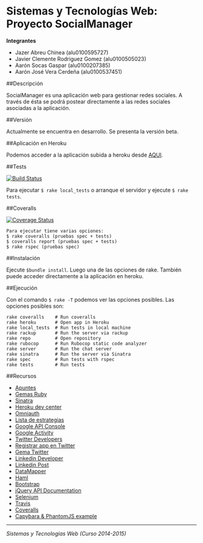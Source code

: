 # Sistemas y Tecnologías Web: Proyecto SocialManager

**Integrantes**
  - Jazer Abreu Chinea (alu0100595727)
  - Javier Clemente Rodriguez Gomez (alu0100505023)
  - Aarón Socas Gaspar (alu0100207385)
  - Aarón José Vera Cerdeña (alu0100537451)


##Descripción

SocialManager es una aplicación web para gestionar redes sociales. A través de ésta se podrá postear 
directamente a las redes sociales asociadas a la aplicación.

##Versión

Actualmente se encuentra en desarrollo. Se presenta la versión beta.


##Aplicación en Heroku

Podemos acceder a la aplicación subida a heroku desde [AQUI](http://socialmanager.herokuapp.com/).


##Tests

[![Build Status](https://travis-ci.org/alu0100207385/SocialManager.svg)](https://travis-ci.org/alu0100207385/SocialManager)

Para ejecutar `$ rake local_tests` o arranque el servidor y ejecute `$ rake tests`.


##Coveralls

[![Coverage Status](https://coveralls.io/repos/alu0100207385/SocialManager/badge.png?branch=testing)](https://coveralls.io/r/alu0100207385/SocialManager?branch=testing)
```
Para ejecutar tiene varias opciones:
$ rake coveralls (pruebas spec + tests)
$ coveralls report (pruebas spec + tests)
$ rake rspec (pruebas spec)
```

##Instalación

Ejecute `$bundle install`. Luego una de las opciones de rake. También puede acceder directamente a la aplicación en heroku.


##Ejecución

Con el comando `$ rake -T` podemos ver las opciones posibles.
Las opciones posibles son:

```
rake coveralls    # Run coveralls
rake heroku       # Open app in Heroku
rake local_tests  # Run tests in local machine
rake rackup       # Run the server via rackup
rake repo         # Open repository
rake rubocop      # Run Rubocop static code analyzer
rake server       # Run the chat server
rake sinatra      # Run the server via Sinatra
rake spec         # Run tests with rspec
rake tests        # Run tests

```

##Recursos

* [Apuntes](http://nereida.deioc.ull.es/~lpp/perlexamples/)
* [Gemas Ruby](https://rubygems.org/)
* [Sinatra](http://www.rubydoc.info/gems/sinatra)
* [Heroku dev center](https://devcenter.heroku.com/)
* [Omniauth](http://intridea.github.io/omniauth/)
* [Lista de estrategias](https://github.com/intridea/omniauth/wiki/List-of-Strategies)
* [Google API Console](https://code.google.com/apis/console)
* [Google Activity](https://developers.google.com/+/api/moment-types?hl=es)
* [Twitter Developers](https://dev.twitter.com/overview/documentation)
* [Registrar app en Twitter](https://apps.twitter.com/app/new)
* [Gema Twitter](http://sferik.github.io/twitter/)
* [Linkedin Developer](https://developer.linkedin.com/documents/authentication)
* [Linkedin Post](https://developer.linkedin.com/documents/share-api#toggleview:id=ruby)
* [DataMapper](http://datamapper.org/getting-started.html)
* [Haml](http://haml.info/)
* [Bootstrap](http://getbootstrap.com/css/)
* [jQuery API Documentation](http://api.jquery.com/)
* [Selenium](http://www.seleniumhq.org/)
* [Travis](https://travis-ci.org/)
* [Coveralls](https://coveralls.io/)
* [Capybara & PhantomJS example](http://nereida.deioc.ull.es/~lpp/perlexamples/node305.html#chapter:capybara)

-------------------------
*Sistemas y Tecnologías Web (Curso 2014-2015)*
